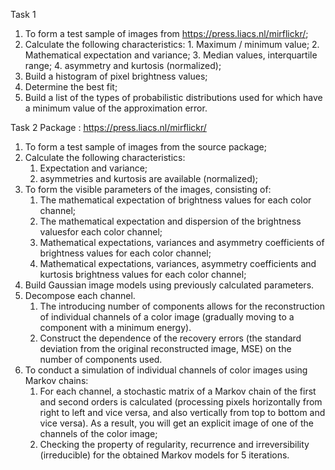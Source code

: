 
Task 1

1. To form a test sample of images from https://press.liacs.nl/mirflickr/;
2. Calculate the following characteristics:
        1. Maximum / minimum value;
        2. Mathematical expectation and variance;
        3. Median values, interquartile range;
        4. asymmetry and kurtosis (normalized);
3. Build a histogram of pixel brightness values;
4. Determine the best fit;
5. Build a list of the types of probabilistic distributions used 
for which have a minimum value of the approximation error.


Task 2
 Package : https://press.liacs.nl/mirflickr/

1. To form a test sample of images from the source package;
2. Calculate the following characteristics:
    1. Expectation and variance;
    2. asymmetries and kurtosis are available (normalized);
3. To form the visible parameters of the images, consisting of:
    1. The mathematical expectation of brightness values ​​for each color channel;
    2. The mathematical expectation and dispersion of the brightness values ​​for each color channel;
    3. Mathematical expectations, variances and asymmetry coefficients of brightness values ​​for each color channel;
    4. Mathematical expectations, variances, asymmetry coefficients and kurtosis brightness values ​​for each color channel;
4. Build Gaussian image models using previously calculated parameters.
5. Decompose each channel.
    1. The introducing number of components allows for the reconstruction of individual channels of a 
    color image (gradually moving to a component with a minimum energy).
    2. Construct the dependence of the recovery errors (the standard deviation from the original 
    reconstructed image, MSE) on the number of components used.
6. To conduct a simulation of individual channels of color images using Markov chains:
    1. For each channel, a stochastic matrix of a Markov chain of the first and second orders 
    is calculated (processing pixels horizontally 
    from right to left and vice versa, and also vertically from top to bottom and vice versa). 
    As a result, you will get an explicit image of one of the channels of the color image;
    2. Checking the property of regularity, recurrence and irreversibility (irreducible) 
    for the obtained Markov models for 5 iterations.